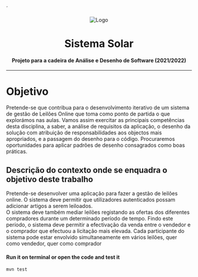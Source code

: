 ´<p align="center">
    <img src="https://cdn.thenewstack.io/media/2022/02/6e5c3188-1a7d446a-spaceinvaderslogo-1024x576-1.png" alt="Logo">
</p>

# <h1 align="center">Sistema Solar</h3>
<h4 align="center">Projeto para a cadeira de Análise e Desenho de Software (2021/2022)</h5>

<hr>

# Objetivo
Pretende-se que contribua para o desenvolvimento iterativo de um sistema de gestão de Leilões Online que toma como ponto de partida o que explorámos nas aulas.
Vamos assim exercitar as principais competências desta disciplina, a saber, a análise de
requisitos da aplicação, o desenho da solução com atribuição de responsabilidades aos
objectos mais apropriados, e a passagem do desenho para o código. Procuraremos
oportunidades para aplicar padrões de desenho consagrados como boas práticas.

## Descrição	do	contexto	onde	se	enquadra	o	objetivo	deste	trabalho 
Pretende-se desenvolver uma aplicação para fazer a gestão de leilões online. O sistema deve permitir que utilizadores autenticados possam adicionar artigos a serem leiloados. <br>
O sistema deve também mediar leilões registando as ofertas dos diferentes compradores durante um determinado período de tempo. Findo este período, o sistema deve permitir a efectivação da venda entre o vendedor e o comprador que efectuou a licitação mais
elevada. Cada participante do sistema pode estar envolvido simultaneamente em vários leilões, quer como vendedor, quer como comprador

#### **Run it on terminal or open the code and test it** 
```bash
mvn test
```

